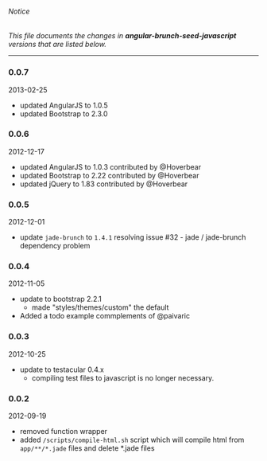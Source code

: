 ###### Notice ######

*This file documents the changes in **angular-brunch-seed-javascript** versions that are listed below.*

* * *

### 0.0.7 ###

2013-02-25

+ updated AngularJS to 1.0.5
+ updated Bootstrap to 2.3.0

### 0.0.6 ###

2012-12-17

+ updated AngularJS to 1.0.3 contributed by @Hoverbear
+ updated Bootstrap to 2.22 contributed by @Hoverbear
+ updated jQuery to 1.83 contributed by @Hoverbear

### 0.0.5 ###

2012-12-01

+ update `jade-brunch` to `1.4.1` resolving issue #32 - jade / jade-brunch dependency problem

### 0.0.4 ###

2012-11-05

+ update to bootstrap 2.2.1
  - made "styles/themes/custom" the default
+ Added a todo example commplements of @paivaric

### 0.0.3 ###

2012-10-25

+ update to testacular 0.4.x
  - compiling test files to javascript is no longer necessary.

### 0.0.2 ###


2012-09-19

+ removed function wrapper
+ added `/scripts/compile-html.sh` script which will compile html from `app/**/*.jade` files and delete *.jade files
